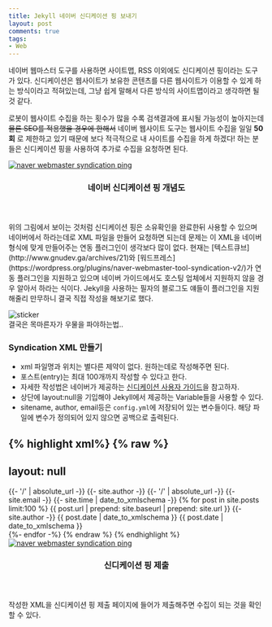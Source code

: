 ```yaml
---
title: Jekyll 네이버 신디케이션 핑 보내기
layout: post
comments: true
tags:
- Web
---
```

네이버 웹마스터 도구를 사용하면 사이트맵, RSS 이외에도 신디케이션 핑이라는 도구가 있다. 신디케이션은 웹사이트가 보유한 콘텐츠를 다른 웹사이트가 이용할 수 있게 하는 방식이라고 적혀있는데, 그냥 쉽게 말해서 다른 방식의 사이트맵이라고 생각하면 될 것 같다.

로봇이 웹사이트 수집을 하는 횟수가 많을 수록 검색결과에 표시될 가능성이 높아지는데 ~~물론 SEO를 적용했을 경우에 한해서~~ 네이버 웹사이트 도구는 웹사이트 수집을 일일 **50회** 로 제한하고 있기 때문에 보다 적극적으로 내 사이트를 수집을 하게 하겠다! 하는 분들은 신디케이션 핑을 사용하여 추가로 수집을 요청하면 된다.

<div class="row">
<div class="12u 12u$(mobile)">
<div class="item">
<a href="#" class="image fit"><img src="{{ 'assets/images/2018-03-22/1.jpg' | relative_url }}" alt="naver webmaster syndication ping"></a>
<header>
<h3>네이버 신디케이션 핑 개념도</h3>
</header>
</div>
</div>
</div>
위의 그림에서 보이는 것처럼 신디케이션 핑은 소유확인을 완료한뒤 사용할 수 있으며 네이버에서 하라는데로 XML 파일을 만들어 요청하면 되는데 문제는 이 XML을 네이버 형식에 맞게 만들어주는 연동 플러그인이 생각보다 많이 없다. 현재는 [텍스트큐브](http://www.gnudev.ga/archives/21)와 [워드프레스](https://wordpress.org/plugins/naver-webmaster-tool-syndication-v2/)가 연동 플러그인을 지원하고 있으며 네이버 가이드에서도 호스팅 업체에서 지원하지 않을 경우 알아서 하라는 식이다. Jekyll을 사용하는 필자의 블로그도 얘들이 플러그인을 지원해줄리 만무하니 결국 직접 작성을 해보기로 했다.

<img src="{{ 'assets/images/stickers/sleep.gif' | relative_url }}" alt="sticker"><br>
결국은 목마른자가 우물을 파야하는법..

### Syndication XML 만들기
- xml 파일명과 위치는 별다른 제약이 없다. 원하는데로 작성해주면 된다.
- 포스트(entry)는 최대 100개까지 작성할 수 있다고 한다.
- 자세한 작성법은 네이버가 제공하는 [신디케이션 사용자 가이드](http://webmastertool.naver.com/guide/syndi_guide.naver)을 참고하자.
- 상단에 layout:null을 기입해야 Jekyll에서 제공하는 Variable들을 사용할 수 있다.
- sitename, author, email등은 <code>config.yml</code>에 저장되어 있는 변수들이다. 해당 파일에 변수가 정의되어 있지 않으면 공백으로 출력된다.

{% highlight xml%}
{% raw %}
---
layout: null
---
<feed xmlns="http://webmastertool.naver.com">
  <!-- 피드 문서를 담고있는 카테고리 URL -->
  <id>{{- '/' | absolute_url -}}</id>
  <!-- 피드 문서를 나타내는 제목 -->
  <title>Syndication Document</title>
  <!-- 작성자 정보 -->
  <author>
    <name>{{- site.author -}}</name>
    <url>{{- '/' | absolute_url -}}</url>
    <email>{{- site.email -}}</email>
  </author>
  <!-- 신디케이션 문서 작성 시간 -->
  <updated>{{- site.time | date_to_xmlschema -}}</updated>
  <!-- 웹사이트 정보 -->
  <link rel="site" href="{{- '/' | absolute_url -}}" title="{{- site.sitename -}}"/>
  <!-- 포스팅 정보 (최대 100개, 50MB 이하로 제한) -->
  {% for post in site.posts limit:100 %}
  <entry>
    <id>
      {{ post.url | prepend: site.baseurl | prepend: site.url }}
    </id>
    <title>
      <![CDATA[ {{ post.title | xml_escape }} ]]>
    </title>
    <author>
      <name>{{- site.author -}}</name>
    </author>
    <updated>{{ post.date | date_to_xmlschema }}</updated>
    <published>{{ post.date | date_to_xmlschema }}</published>
    <link rel="via" href="{{- '/' | absolute_url -}}" title="{{- site.sitename -}}"/>
    <!-- 포스트 내용 HTML -->
    <content type="html">
    <![CDATA[
    {{ post.content }}
    ]]>
    <!-- 포스트 내용 TEXT -->
    </content>
    <summary type="text">
    <![CDATA[
    {{- post.excerpt | strip_html | truncatewords: 100 -}}
    ]]>
    </summary>
    <!-- 포스트 카테고리 -->
    <category term="category" label="category"/>
  </entry>
  {%- endfor -%}
  <!-- 삭제된 포스팅 정보 -->
  <!--
  <deleted-entry ref="http://www.syndi-example.com/bbs/board.php?bo_table=search_info&id=11" when="2016-06-26T00:10:05+09:00"/>
  -->
</feed>
{% endraw %}
{% endhighlight %}

<div class="row">
<div class="12u 12u$(mobile)">
<div class="item">
<a href="#" class="image fit"><img src="{{ 'assets/images/2018-03-22/2.png' | relative_url }}" alt="naver webmaster syndication ping"></a>
<header>
<h3>신디케이션 핑 제출</h3>
</header>
</div>
</div>
</div>
작성한 XML을 신디케이션 핑 제출 페이지에 들어가 제출해주면 수집이 되는 것을 확인할 수 있다.
